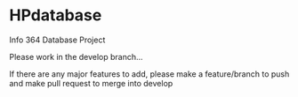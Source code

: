 # HPdatabase
Info 364 Database Project


Please work in the develop branch...

If there are any major features to add, please make a feature/branch to push and make pull request to merge into develop
